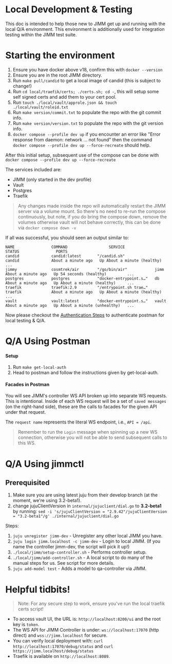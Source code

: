 # Local Development & Testing

This doc is intended to help those new to JIMM get up and running
with the local Q/A environment. This environment is additionally
used for integration testing within the JIMM test suite.

# Starting the environment
1. Ensure you have docker above v18, confirm this with `docker --version`
2. Ensure you are in the root JIMM directory.
3. Run `make pull/candid` to get a local image of candid (this is subject to change!)
4. Run `cd local/traefik/certs; ./certs.sh; cd -`, this will setup some self signed certs and add them to your cert pool.
5. Run `touch ./local/vault/approle.json && touch ./local/vault/roleid.txt`
6. Run `make version/commit.txt` to populate the repo with the git commit info.
7. Run `make version/version.txt` to populate the repo with the git version info.
8. `docker compose --profile dev up` if you encounter an error like "Error response from daemon: network ... not found" then the command `docker compose --profile dev up --force-recreate` should help.

After this initial setup, subsequent use of the compose can be done with `docker compose --profile dev up --force-recreate`

The services included are:
- JIMM (only started in the dev profile)
- Vault
- Postgres
- Traefik

> Any changes made inside the repo will automatically restart the JIMM server via a volume mount. So there's no need
to re-run the compose continuously, but note, if you do bring the compose down, remove the volumes otherwise
vault will not behave correctly, this can be done via `docker compose down -v`

If all was successful, you should seen an output similar to:
```
NAME                COMMAND                  SERVICE             STATUS                PORTS
candid              candid:latest       "/candid.sh"             candid              About a minute ago   Up About a minute (healthy)     ...
jimmy               cosmtrek/air        "/go/bin/air"            jimm                About a minute ago   Up 54 seconds (healthy)         ...
postgres            postgres            "docker-entrypoint.s…"   db                  About a minute ago   Up About a minute (healthy)     ...
traefik             traefik:2.9         "/entrypoint.sh trae…"   traefik             About a minute ago   Up About a minute (healthy)     ...
vault               vault:latest        "docker-entrypoint.s…"   vault               About a minute ago   Up About a minute (unhealthy)   ...
```

Now please checkout the [Authentication Steps](#authentication-steps) to authenticate postman for local testing & Q/A.

# Q/A Using Postman
#### Setup
1. Run `make get-local-auth`
2. Head to postman and follow the instructions given by get-local-auth.
#### Facades in Postman
You will see JIMM's controller WS API broken up into separate WS requests.
This is intentional.
Inside of each WS request will be a set of `saved messages` (on the right-hand side), these are the calls to facades for the given API under that request.

The `request name` represents the literal WS endpoint, i.e., `API = /api`.

> Remember to run the `Login` message when spinning up a new WS connection, otherwise you will not be able to send subsequent calls to this WS.


# Q/A Using jimmctl

## Prerequisited

1. Make sure you are using latest juju from their develop branch (at the moment, we're using 3.2-beta1).
2. change jujuClientVersion in `internal/jujuclient/dial.go` to **3.2-beta1** by running: ``sed -i 's/jujuClientVersion = "2.9.42"/jujuClientVersion = "3.2-beta1"/g' ./internal/jujuclient/dial.go``

Steps:

1. `juju unregister jimm-dev`                                       - Unregister any other local JIMM you have.
2. `juju login jimm.localhost -c jimm-dev`                          - Login to local JIMM. (If you name the controller jimm-dev, the script will pick it up!)
3. `./local/jimm/setup-controller.sh`                               - Performs controller setup.
4. `./local/jimm/add-controller.sh`                                 - A local script to do many of the manual steps for us. See script for more details.
5. `juju add-model test`                                            - Adds a model to qa-controller via JIMM.

# Helpful tidbits!
> Note: For any secure step to work, ensure you've run the local traefik certs script!

- To access vault UI, the URL is: `http://localhost:8200/ui` and the root key is `token`.
- The WS API for JIMM Controller is under: `ws://localhost:17070` (http direct) and `wss://jimm.localhost` for secure.
- You can verify local deployment with: `curl http://localhost:17070/debug/status` and `curl https://jimm.localhost/debug/status`
- Traefik is available on `http://localhost:8089`.
